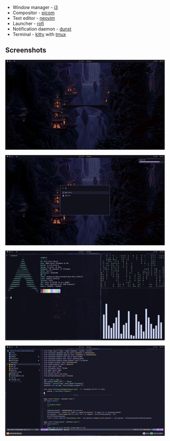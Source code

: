 
- Window manager - [i3](https://i3wm.org/)
- Compositor - [picom](https://github.com/yshui/picom)
- Text editor - [neovim](https://github.com/neovim/neovim)
- Launcher - [rofi](https://github.com/davatorium/rofi)
- Notification daemon - [dunst](https://github.com/dunst-project/dunst)
- Terminal - [kitty](https://github.com/kovidgoyal/kitty) with [tmux](https://github.com/tmux/tmux)

## Screenshots
![screenshots 0](./screenshots/ss0.png)

![screenshots 0](./screenshots/ss1.png)

![screenshots 0](./screenshots/ss2.png)

![screenshots 0](./screenshots/ss3.png)

